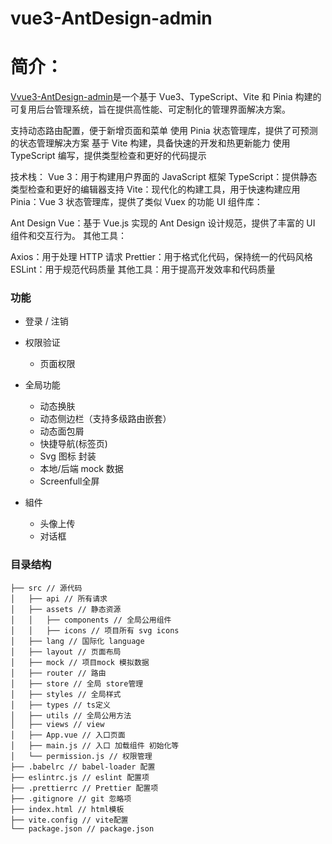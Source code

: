 # vue3-AntDesign-admin

<!-- - [Introduction](#introduction)
- [Project Setup](#project-setup) -->
  <!-- - [Setup Commands](#setup-commands)
  - [Development](#development)
  - [Production](#production)
  - [Unit Tests](#unit-tests)
  - [Linting](#linting) -->

# 简介：

[Vvue3-AntDesign-admin](https://github.com/xxg12138/vue3-AntDesign-admin)是一个基于 Vue3、TypeScript、Vite 和 Pinia 构建的可复用后台管理系统，旨在提供高性能、可定制化的管理界面解决方案。

支持动态路由配置，便于新增页面和菜单
使用 Pinia 状态管理库，提供了可预测的状态管理解决方案
基于 Vite 构建，具备快速的开发和热更新能力
使用 TypeScript 编写，提供类型检查和更好的代码提示

技术栈：
Vue 3：用于构建用户界面的 JavaScript 框架
TypeScript：提供静态类型检查和更好的编辑器支持
Vite：现代化的构建工具，用于快速构建应用
Pinia：Vue 3 状态管理库，提供了类似 Vuex 的功能
UI 组件库：

Ant Design Vue：基于 Vue.js 实现的 Ant Design 设计规范，提供了丰富的 UI 组件和交互行为。
其他工具：

Axios：用于处理 HTTP 请求
Prettier：用于格式化代码，保持统一的代码风格
ESLint：用于规范代码质量
其他工具：用于提高开发效率和代码质量

### 功能

- 登录 / 注销

- 权限验证

  - 页面权限

- 全局功能

  - 动态换肤
  - 动态侧边栏（支持多级路由嵌套）
  - 动态面包屑
  - 快捷导航(标签页)
  - Svg 图标 封装
  - 本地/后端 mock 数据
  - Screenfull全屏

- 組件
  - 头像上传
  - 对话框

### 目录结构

```
├── src // 源代码
│   ├── api // 所有请求
│   ├── assets // 静态资源
│   │   ├── components // 全局公用组件
│   │   ├── icons // 项目所有 svg icons
│   ├── lang // 国际化 language
│   ├── layout // 页面布局
│   ├── mock // 项目mock 模拟数据
│   ├── router // 路由
│   ├── store // 全局 store管理
│   ├── styles // 全局样式
│   ├── types // ts定义
│   ├── utils // 全局公用方法
│   ├── views // view
│   ├── App.vue // 入口页面
│   ├── main.js // 入口 加载组件 初始化等
│   └── permission.js // 权限管理
├── .babelrc // babel-loader 配置
├── eslintrc.js // eslint 配置项
├── .prettierrc // Prettier 配置项
├── .gitignore // git 忽略项
├── index.html // html模板
├── vite.config // vite配置
└── package.json // package.json
```
